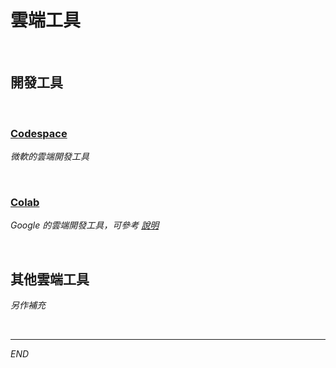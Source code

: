 # 雲端工具

<br>

## 開發工具

<br>

### [Codespace](https://github.com/features/codespaces)

_微軟的雲端開發工具_

<br>

### [Colab](https://colab.research.google.com/?hl=zh-tw)

_Google 的雲端開發工具，可參考 [說明](https://github.com/samhsiao6238/RaspberryPi_20231015/blob/main/D05_物件導向、例外與偵錯/3_Colab/1_TF基本範例+GPT.md)_
    
<br>

## 其他雲端工具

_另作補充_

<br>

---

_END_
